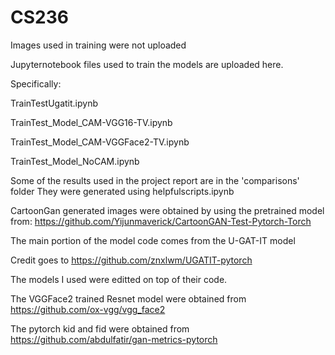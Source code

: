 # CS236

Images used in training were not uploaded

Jupyternotebook files used to train the models are uploaded here.

Specifically: 

TrainTestUgatit.ipynb

TrainTest_Model_CAM-VGG16-TV.ipynb

TrainTest_Model_CAM-VGGFace2-TV.ipynb

TrainTest_Model_NoCAM.ipynb

Some of the results used in the project report are in the 'comparisons' folder
They were generated using helpfulscripts.ipynb

CartoonGan generated images were obtained by using the pretrained model from:
https://github.com/Yijunmaverick/CartoonGAN-Test-Pytorch-Torch

The main portion of the model code comes from the U-GAT-IT model

Credit goes to https://github.com/znxlwm/UGATIT-pytorch

The models I used were editted on top of their code.

The VGGFace2 trained Resnet model were obtained from 
https://github.com/ox-vgg/vgg_face2

The pytorch kid and fid were obtained from 
https://github.com/abdulfatir/gan-metrics-pytorch

